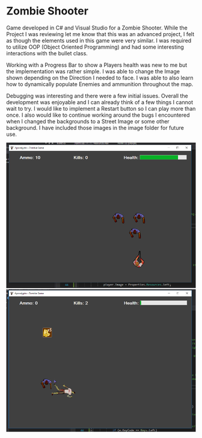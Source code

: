 # Zombie Shooter

Game developed in C# and Visual Studio for a Zombie Shooter. While the Project I was reviewing let me know that this was an advanced project,
I felt as though the elements used in this game were very similar. I was required to utilize OOP (Object Oriented Programming) and 
had some interesting interactions with the bullet class. 

Working with a Progress Bar to show a Players health was new to me but the implementation was rather simple. I was able to change the Image 
shown depending on the Direction I needed to face. I was able to also learn how to dynamically populate Enemies and ammunition throughout
the map. 

Debugging was interesting and there were a few initial issues. Overall the development was enjoyable and I can already think of a few things
I cannot wait to try. I would like to implement a Restart button so I can play more than once. I also would like to continue working
around the bugs I encountered when I changed the backgrounds to a Street Image or some other background. I have included those images in the image
folder for future use.

![alt text](https://github.com/abelberhane/ZombieShooter/blob/master/Images/SH.png?raw=true)
![alt text](https://github.com/abelberhane/ZombieShooter/blob/master/Images/DeadSH.png?raw=true)

